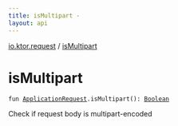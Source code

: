 ```yaml
---
title: isMultipart - 
layout: api
---
```


<div class='api-docs-breadcrumbs'><a href="index.html">io.ktor.request</a> / <a href="./is-multipart.html">isMultipart</a></div>

# isMultipart

<div class="signature"><code><span class="keyword">fun </span><a href="-application-request/index.html"><span class="identifier">ApplicationRequest</span></a><span class="symbol">.</span><span class="identifier">isMultipart</span><span class="symbol">(</span><span class="symbol">)</span><span class="symbol">: </span><a href="https://kotlinlang.org/api/latest/jvm/stdlib/kotlin/-boolean/index.html"><span class="identifier">Boolean</span></a></code></div>

Check if request body is multipart-encoded

